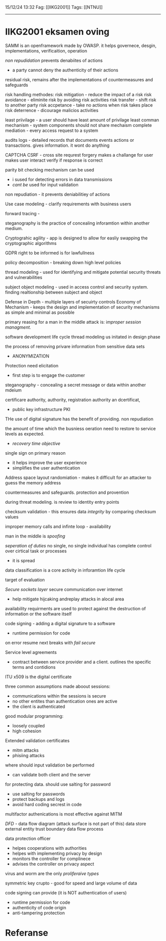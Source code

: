 15/12/24 13:32
Fag: [[IIKG2001]]
Tags: [[NTNU]]
___
# IIKG2001 eksamen oving

SAMM is an openframework made by OWASP. it helps 
governece, desgin, implementations, verificaition, operation


*non repudidation* prevents denabiites of actions
- a party cannot deny the authenticity of their actions


residual risk, remains after the implementations of countermeasures and safeguards


risk handling methodes:
risk mitigation - reduce the impact of a risk
risk avoidance - eliminite risk by avoiding risk activities
risk transfer - shift risk to another party
risk accpetance - take no actions when risk takes place
risk deterrence - dicourage malicios activities

least priivilage - a user should have least amount of privilage
least comman mechanism - system components should not share mechaism
complete mediation - every access request to a system

audits logs - detailed records that documents events actions or transactions. gives information. it wont do anything


CAPTCHA
CSRF - cross site requrest forgery
makes a challange for user
makes user interact
verify if response is correct


parity bit checking mechanism can be used 
- i sused for detecting errors in data transmissions
- *cant be* used for input validation




non repudiation - it prevents deniabilitiey of actions

Use case modeling - clarify requirements with business users

forward tracing - 

steganography is the practice of concealing inforamtion within another  medium.

Cryptograhic agility - app is designed to allow for easliy swapping the cryptographic algorithms

GDPR right to be informed is for lawfullness

policy decomposition - breaking down high level policies

thread modeling - used for identifying and mitigate potential security threats and vulnerabilities

subject object modeling - used in access control and security system. finding realtionship between subject and object

Defense in Depth - multiple layers of secuirty controls
Economy of Mechanism - keeps the design and implementation of security mechanisms as simple and minimal as possible

primary reasing for a man in the middle attack is: i*mproper session managment.*

software development life cycle
thread modeling us initated in design phase

the process of removing privare information from sensitive data sets
- ANONYMIZATION

Protection need elicitation
- first step is to engage the customer


steganography - concealing a secret message or data within another mdeium


certificare authority, authority, registration authority an dcertificat, 
- public key infrastructure PKI

THe use of digital signature has the benefit of providing. non repudiation

the amount of time which the busniess oeration need to restore to service levels as expected. 
- *recovery time objective*

single sign on primary reason
- it helps improve the user experience
- simplifies the user authentication



Address space layout randomiation - makes it difficult for an attacker to guess the memory address


countermeasures and safeguards. protection and provention

during threat modeling. is review to identity entry points

checksum validation - this ensures data *integrity* by comparing checksum values


improper memory calls and infinte loop - availability

man in the middle is *spoofing*

*seperation of duties* no single, no single individual has complete control over cirtical task or processes
- it is spread


data classification is a core activity in inforamtion life cycle

target of evaluation

*Secure sockets layer* secure communication over internet
- help mitigate hijcaking andreplay attacks in alocal area

availability requirments are used to protect against the destruction of information or the software itself

code signing - adding a digital signature to a software
- runtime permission for code

on error resume next breaks with *fail secure*

Service level agreements
- contract between service provider and a client. outlines the specific terms and contidions

ITU x509 is the digital certificate 


three common assumptions made aboout sessions:
- communications within the sessions is secure
- no other entites than authentication ones are active
- the client is authenticated


good modular programming:
- loosely coupled
- high cohesion



Extended validation certificates
- mitm attacks
- phisiing attacks


where should input validation be performed
- can validate both client and the server


for protecting data. should use salting for password
- use salting for passwords
- protect backups and logs
- avoid hard coding secrest in code


multifactor authenications is most effective against MITM


*DFD* - data flow diagram (attack surface is not part of this)
data store
external entity
trust boundary
data flow
process


data protection officer
- helpes cooperations with authorities
- helpes with implementing privacy by design
- monitors the controller for complinece
- advises the controller on privacy aspect


virus and worm are the only *proliferaive types*

symmetric key crupto - good for speed and large volume of data

code signing can provide (it is NOT authentication of users)
- runtime permission for code
- authenticity of code origin
- anti-tampering protection



# Referanse
